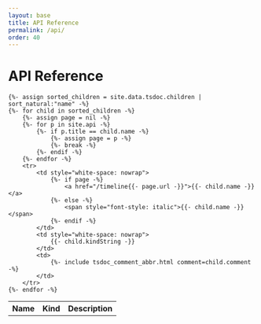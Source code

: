 ```yaml
---
layout: base
title: API Reference
permalink: /api/
order: 40
---
```


# API Reference

<table>
    <tr>
        <th width="1">Name</th>
        <th width="1">Kind</th>
        <th>Description</th>
    </tr>

    {%- assign sorted_children = site.data.tsdoc.children | sort_natural:"name" -%}
    {%- for child in sorted_children -%}
        {%- assign page = nil -%}
        {%- for p in site.api -%}
            {%- if p.title == child.name -%}
                {%- assign page = p -%}
                {%- break -%}
            {%- endif -%}
        {%- endfor -%}
        <tr>
            <td style="white-space: nowrap">
                {%- if page -%}
                    <a href="/timeline{{- page.url -}}">{{- child.name -}}</a>
                {%- else -%}
                    <span style="font-style: italic">{{- child.name -}}</span>
                {%- endif -%}
            </td>
            <td style="white-space: nowrap">
                {{- child.kindString -}}
            </td>
            <td>
                {%- include tsdoc_comment_abbr.html comment=child.comment -%}
            </td>
        </tr>
    {%- endfor -%}

</table>
